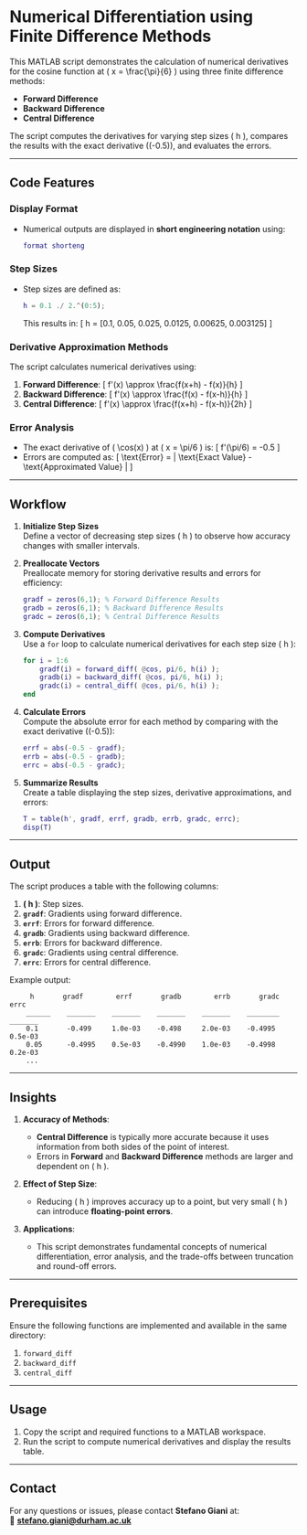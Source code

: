 # Numerical Differentiation using Finite Difference Methods

This MATLAB script demonstrates the calculation of numerical derivatives for the cosine function at \( x = \frac{\pi}{6} \) using three finite difference methods:
- **Forward Difference**
- **Backward Difference**
- **Central Difference**

The script computes the derivatives for varying step sizes \( h \), compares the results with the exact derivative (\(-0.5\)), and evaluates the errors.


---

## Code Features

### Display Format
- Numerical outputs are displayed in **short engineering notation** using:
  ```matlab
  format shorteng
  ```

### Step Sizes
- Step sizes are defined as:
  ```matlab
  h = 0.1 ./ 2.^(0:5);
  ```
  This results in:
  \[
  h = [0.1, 0.05, 0.025, 0.0125, 0.00625, 0.003125]
  \]

### Derivative Approximation Methods
The script calculates numerical derivatives using:
1. **Forward Difference**:
   \[
   f'(x) \approx \frac{f(x+h) - f(x)}{h}
   \]
2. **Backward Difference**:
   \[
   f'(x) \approx \frac{f(x) - f(x-h)}{h}
   \]
3. **Central Difference**:
   \[
   f'(x) \approx \frac{f(x+h) - f(x-h)}{2h}
   \]

### Error Analysis
- The exact derivative of \( \cos(x) \) at \( x = \pi/6 \) is:
  \[
  f'(\pi/6) = -0.5
  \]
- Errors are computed as:
  \[
  \text{Error} = | \text{Exact Value} - \text{Approximated Value} |
  \]

---

## Workflow

1. **Initialize Step Sizes**  
   Define a vector of decreasing step sizes \( h \) to observe how accuracy changes with smaller intervals.

2. **Preallocate Vectors**  
   Preallocate memory for storing derivative results and errors for efficiency:
   ```matlab
   gradf = zeros(6,1); % Forward Difference Results
   gradb = zeros(6,1); % Backward Difference Results
   gradc = zeros(6,1); % Central Difference Results
   ```

3. **Compute Derivatives**  
   Use a `for` loop to calculate numerical derivatives for each step size \( h \):
   ```matlab
   for i = 1:6
       gradf(i) = forward_diff( @cos, pi/6, h(i) );
       gradb(i) = backward_diff( @cos, pi/6, h(i) );
       gradc(i) = central_diff( @cos, pi/6, h(i) );
   end
   ```

4. **Calculate Errors**  
   Compute the absolute error for each method by comparing with the exact derivative (\(-0.5\)):
   ```matlab
   errf = abs(-0.5 - gradf);
   errb = abs(-0.5 - gradb);
   errc = abs(-0.5 - gradc);
   ```

5. **Summarize Results**  
   Create a table displaying the step sizes, derivative approximations, and errors:
   ```matlab
   T = table(h', gradf, errf, gradb, errb, gradc, errc);
   disp(T)
   ```

---

## Output

The script produces a table with the following columns:
1. **\( h \)**: Step sizes.
2. **`gradf`**: Gradients using forward difference.
3. **`errf`**: Errors for forward difference.
4. **`gradb`**: Gradients using backward difference.
5. **`errb`**: Errors for backward difference.
6. **`gradc`**: Gradients using central difference.
7. **`errc`**: Errors for central difference.

Example output:
```
     h       gradf        errf       gradb        errb       gradc        errc
    ______    _______    _______    _______    _______    ________    _______
    0.1       -0.499     1.0e-03    -0.498     2.0e-03    -0.4995     0.5e-03
    0.05      -0.4995    0.5e-03    -0.4990    1.0e-03    -0.4998     0.2e-03
    ...
```

---

## Insights

1. **Accuracy of Methods**:
   - **Central Difference** is typically more accurate because it uses information from both sides of the point of interest.
   - Errors in **Forward** and **Backward Difference** methods are larger and dependent on \( h \).

2. **Effect of Step Size**:
   - Reducing \( h \) improves accuracy up to a point, but very small \( h \) can introduce **floating-point errors**.

3. **Applications**:
   - This script demonstrates fundamental concepts of numerical differentiation, error analysis, and the trade-offs between truncation and round-off errors.

---

## Prerequisites

Ensure the following functions are implemented and available in the same directory:
1. `forward_diff`
2. `backward_diff`
3. `central_diff`

---

## Usage

1. Copy the script and required functions to a MATLAB workspace.
2. Run the script to compute numerical derivatives and display the results table.

---

## Contact

For any questions or issues, please contact **Stefano Giani** at:  
📧 **stefano.giani@durham.ac.uk**
